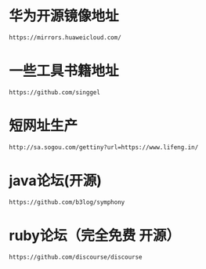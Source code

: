 
# 华为开源镜像地址

```
https://mirrors.huaweicloud.com/
```

# 一些工具书籍地址
```
https://github.com/singgel
```

# 短网址生产
```
http://sa.sogou.com/gettiny?url=https://www.lifeng.in/
```

# java论坛(开源)
```
https://github.com/b3log/symphony
```
# ruby论坛（完全免费  开源）
```
https://github.com/discourse/discourse
```